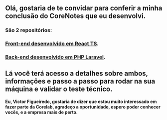 ## Olá, gostaria de te convidar para conferir a minha conclusão do CoreNotes que eu desenvolvi.

### São 2 repositórios:

### <a href="https://github.com/victor-figueiredo/corenotes-web-challange-react" >Front-end desenvolvido em React TS</a>.

### <a href="https://github.com/victor-figueiredo/corenotes-api-challange-php" >Back-end desenvolvido em PHP Laravel</a>.

## Lá você terá acesso a detalhes sobre ambos, informações e passo a passo para rodar na sua máquina e validar o teste técnico.

#### Eu, Victor Figueiredo, gostaria de dizer que estou muito interessado em fazer parte da Corelab, agradeço a oportunidade, espero poder conhecer vocês, e a empresa mais de perto.
